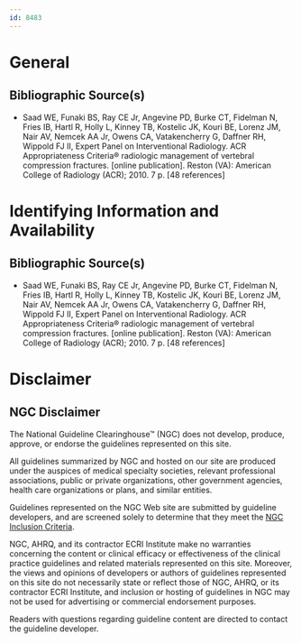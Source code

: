 ```yaml
---
id: 8483
---
```


# General

## Bibliographic Source(s)

- Saad WE, Funaki BS, Ray CE Jr, Angevine PD, Burke CT, Fidelman N, Fries IB, Hartl R, Holly L, Kinney TB, Kostelic JK, Kouri BE, Lorenz JM, Nair AV, Nemcek AA Jr, Owens CA, Vatakencherry G, Daffner RH, Wippold FJ II, Expert Panel on Interventional Radiology. ACR Appropriateness Criteria® radiologic management of vertebral compression fractures. [online publication]. Reston (VA): American College of Radiology (ACR); 2010. 7 p. [48 references]

# Identifying Information and Availability

## Bibliographic Source(s)

- Saad WE, Funaki BS, Ray CE Jr, Angevine PD, Burke CT, Fidelman N, Fries IB, Hartl R, Holly L, Kinney TB, Kostelic JK, Kouri BE, Lorenz JM, Nair AV, Nemcek AA Jr, Owens CA, Vatakencherry G, Daffner RH, Wippold FJ II, Expert Panel on Interventional Radiology. ACR Appropriateness Criteria® radiologic management of vertebral compression fractures. [online publication]. Reston (VA): American College of Radiology (ACR); 2010. 7 p. [48 references]

# Disclaimer

## NGC Disclaimer

The National Guideline Clearinghouse™ (NGC) does not develop, produce, approve, or endorse the guidelines represented on this site.

All guidelines summarized by NGC and hosted on our site are produced under the auspices of medical specialty societies, relevant professional associations, public or private organizations, other government agencies, health care organizations or plans, and similar entities.

Guidelines represented on the NGC Web site are submitted by guideline developers, and are screened solely to determine that they meet the [NGC Inclusion Criteria](/help-and-about/summaries/inclusion-criteria).

NGC, AHRQ, and its contractor ECRI Institute make no warranties concerning the content or clinical efficacy or effectiveness of the clinical practice guidelines and related materials represented on this site. Moreover, the views and opinions of developers or authors of guidelines represented on this site do not necessarily state or reflect those of NGC, AHRQ, or its contractor ECRI Institute, and inclusion or hosting of guidelines in NGC may not be used for advertising or commercial endorsement purposes.

Readers with questions regarding guideline content are directed to contact the guideline developer.

